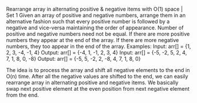 Rearrange array in alternating positive & negative items with O(1) space | Set 1
Given an array of positive and negative numbers, arrange them in an alternative fashion such that every positive number is followed by a negative and vice-versa maintaining the order of appearance.
Number of positive and negative numbers need not be equal. If there are more positive numbers they appear at the end of the array. If there are more negative numbers, they too appear in the end of the array.
Examples: 
Input: arr[] = {1, 2, 3, -4, -1, 4}
Output: arr[] = {-4, 1, -1, 2, 3, 4}
Input: arr[] = {-5, -2, 5, 2, 4, 7, 1, 8, 0, -8}
Output: arr[] = {-5, 5, -2, 2, -8, 4, 7, 1, 8, 0}

The idea is to process the array and shift all negative elements to the end in O(n) time. After all the negative values are shifted to the end, we can easily rearrange array in alternating positive and negative items. We basically swap next positive element at the even position from next negative element from the end.
